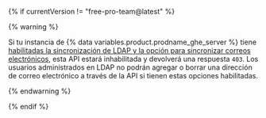 {% if currentVersion != "free-pro-team@latest" %}

{% warning %}

Si tu instancia de {% data variables.product.prodname_ghe_server %} tiene [habilitadas la sincronización de LDAP y la opción para sincronizar correos electrónicos](/enterprise/admin/authentication/using-ldap#enabling-ldap-sync), esta API estará inhabilitada y devolverá una respuesta `403`. Los usuarios administrados en LDAP no podrán agregar o borrar una dirección de correo electrónico a través de la API si tienen estas opciones habilitadas.

{% endwarning %}

{% endif %}
